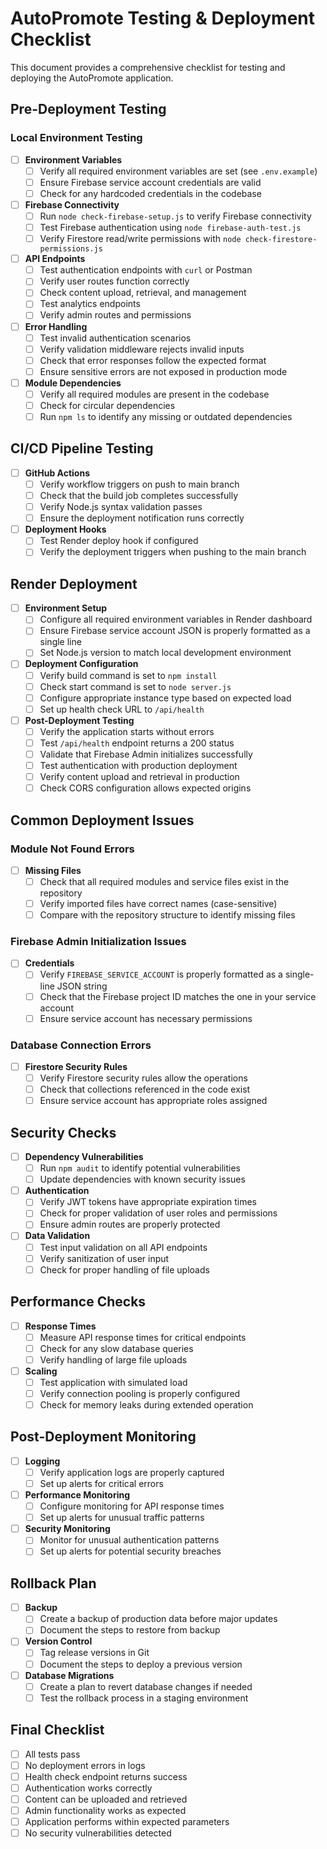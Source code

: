 # AutoPromote Testing & Deployment Checklist

This document provides a comprehensive checklist for testing and deploying the AutoPromote application.

## Pre-Deployment Testing

### Local Environment Testing

- [ ] **Environment Variables**
  - [ ] Verify all required environment variables are set (see `.env.example`)
  - [ ] Ensure Firebase service account credentials are valid
  - [ ] Check for any hardcoded credentials in the codebase

- [ ] **Firebase Connectivity**
  - [ ] Run `node check-firebase-setup.js` to verify Firebase connectivity
  - [ ] Test Firebase authentication using `node firebase-auth-test.js`
  - [ ] Verify Firestore read/write permissions with `node check-firestore-permissions.js`

- [ ] **API Endpoints**
  - [ ] Test authentication endpoints with `curl` or Postman
  - [ ] Verify user routes function correctly
  - [ ] Check content upload, retrieval, and management
  - [ ] Test analytics endpoints
  - [ ] Verify admin routes and permissions

- [ ] **Error Handling**
  - [ ] Test invalid authentication scenarios
  - [ ] Verify validation middleware rejects invalid inputs
  - [ ] Check that error responses follow the expected format
  - [ ] Ensure sensitive errors are not exposed in production mode

- [ ] **Module Dependencies**
  - [ ] Verify all required modules are present in the codebase
  - [ ] Check for circular dependencies
  - [ ] Run `npm ls` to identify any missing or outdated dependencies

## CI/CD Pipeline Testing

- [ ] **GitHub Actions**
  - [ ] Verify workflow triggers on push to main branch
  - [ ] Check that the build job completes successfully
  - [ ] Verify Node.js syntax validation passes
  - [ ] Ensure the deployment notification runs correctly

- [ ] **Deployment Hooks**
  - [ ] Test Render deploy hook if configured
  - [ ] Verify the deployment triggers when pushing to the main branch

## Render Deployment

- [ ] **Environment Setup**
  - [ ] Configure all required environment variables in Render dashboard
  - [ ] Ensure Firebase service account JSON is properly formatted as a single line
  - [ ] Set Node.js version to match local development environment

- [ ] **Deployment Configuration**
  - [ ] Verify build command is set to `npm install`
  - [ ] Check start command is set to `node server.js`
  - [ ] Configure appropriate instance type based on expected load
  - [ ] Set up health check URL to `/api/health`

- [ ] **Post-Deployment Testing**
  - [ ] Verify the application starts without errors
  - [ ] Test `/api/health` endpoint returns a 200 status
  - [ ] Validate that Firebase Admin initializes successfully
  - [ ] Test authentication with production deployment
  - [ ] Verify content upload and retrieval in production
  - [ ] Check CORS configuration allows expected origins

## Common Deployment Issues

### Module Not Found Errors

- [ ] **Missing Files**
  - [ ] Check that all required modules and service files exist in the repository
  - [ ] Verify imported files have correct names (case-sensitive)
  - [ ] Compare with the repository structure to identify missing files

### Firebase Admin Initialization Issues

- [ ] **Credentials**
  - [ ] Verify `FIREBASE_SERVICE_ACCOUNT` is properly formatted as a single-line JSON string
  - [ ] Check that the Firebase project ID matches the one in your service account
  - [ ] Ensure service account has necessary permissions

### Database Connection Errors

- [ ] **Firestore Security Rules**
  - [ ] Verify Firestore security rules allow the operations
  - [ ] Check that collections referenced in the code exist
  - [ ] Ensure service account has appropriate roles assigned

## Security Checks

- [ ] **Dependency Vulnerabilities**
  - [ ] Run `npm audit` to identify potential vulnerabilities
  - [ ] Update dependencies with known security issues

- [ ] **Authentication**
  - [ ] Verify JWT tokens have appropriate expiration times
  - [ ] Check for proper validation of user roles and permissions
  - [ ] Ensure admin routes are properly protected

- [ ] **Data Validation**
  - [ ] Test input validation on all API endpoints
  - [ ] Verify sanitization of user input
  - [ ] Check for proper handling of file uploads

## Performance Checks

- [ ] **Response Times**
  - [ ] Measure API response times for critical endpoints
  - [ ] Check for any slow database queries
  - [ ] Verify handling of large file uploads

- [ ] **Scaling**
  - [ ] Test application with simulated load
  - [ ] Verify connection pooling is properly configured
  - [ ] Check for memory leaks during extended operation

## Post-Deployment Monitoring

- [ ] **Logging**
  - [ ] Verify application logs are properly captured
  - [ ] Set up alerts for critical errors

- [ ] **Performance Monitoring**
  - [ ] Configure monitoring for API response times
  - [ ] Set up alerts for unusual traffic patterns

- [ ] **Security Monitoring**
  - [ ] Monitor for unusual authentication patterns
  - [ ] Set up alerts for potential security breaches

## Rollback Plan

- [ ] **Backup**
  - [ ] Create a backup of production data before major updates
  - [ ] Document the steps to restore from backup

- [ ] **Version Control**
  - [ ] Tag release versions in Git
  - [ ] Document the steps to deploy a previous version

- [ ] **Database Migrations**
  - [ ] Create a plan to revert database changes if needed
  - [ ] Test the rollback process in a staging environment

## Final Checklist

- [ ] All tests pass
- [ ] No deployment errors in logs
- [ ] Health check endpoint returns success
- [ ] Authentication works correctly
- [ ] Content can be uploaded and retrieved
- [ ] Admin functionality works as expected
- [ ] Application performs within expected parameters
- [ ] No security vulnerabilities detected
